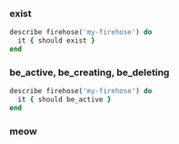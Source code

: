 ### exist

```ruby
describe firehose('my-firehose') do
  it { should exist }
end
```

### be_active, be_creating, be_deleting

```ruby
describe firehose('my-firehose') do
  it { should be_active }
end
```

### meow
